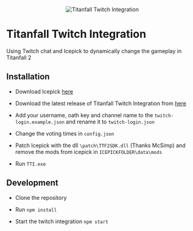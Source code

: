 <p align="center"><img src="http://titanfall.taskinoz.com/teaser.png" alt="Titanfall Twitch Integration" /></p>

# Titanfall Twitch Integration

Using Twitch chat and Icepick to dynamically change the gameplay in Titanfall 2

## Installation

- Download Icepick [here](https://titanfallmods.com)

- Download the latest release of Titanfall Twitch Integration from [here](#)

- Add your username, oath key and channel name to the ``twitch-login.example.json`` and rename it to ``twitch-login.json``

- Change the voting times in ``config.json``

- Patch Icepick with the dll ``\patch\TTF2SDK.dll`` (Thanks McSimp) and remove the mods from icepick in ``ICEPICKFOLDER\data\mods``

- Run ``TTI.exe``

## Development

- Clone the repository

- Run `npm install`

- Start the twitch integration `npm start`

